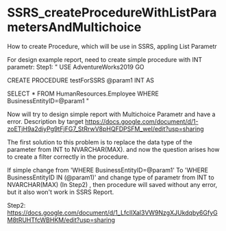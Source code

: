 # SSRS_createProcedureWithListParametersAndMultichoice

How to create Procedure, which will be use in SSRS, appling List Parametr

For design example report, need to create simple procedure with INT parametr:
Step1:
"
USE AdventureWorks2019
GO

CREATE PROCEDURE testForSSRS @param1 INT
AS

SELECT *
FROM HumanResources.Employee
WHERE BusinessEntityID=@param1
"

Now will try to design simple report with Multichoice Parametr
and have a error. Description by target
https://docs.google.com/document/d/1-zoETjH9a2diyPg9tFjFG7_StRrwV8pHQFDPSFM_weI/edit?usp=sharing

The first solution to this problem is to replace the data type of the parameter from INT to NVARCHAR(MAX).
and now the question arises how to create a filter correctly in the procedure.

If simple change from 'WHERE BusinessEntityID=@param1' To 'WHERE BusinessEntityID IN (@param1)' and change type of parametr from INT to NVARCHAR(MAX) (In Step2)
, then procedure will saved without any error, but it also won't work in SSRS Report.

Step2:
https://docs.google.com/document/d/1_LfclIXal3VW9NzgXJUkdqby6GfyGM8tRUHTfcWBHKM/edit?usp=sharing

